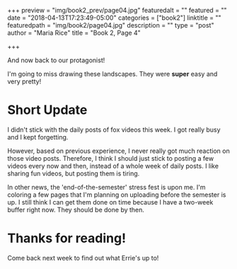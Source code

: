 +++
preview = "img/book2_prev/page04.jpg"
featuredalt = ""
featured = ""
date = "2018-04-13T17:23:49-05:00"
categories = ["book2"]
linktitle = ""
featuredpath = "img/book2/page04.jpg"
description = ""
type = "post"
author = "Maria Rice"
title = "Book 2, Page 4"

+++

And now back to our protagonist!

I'm going to miss drawing these landscapes. They were **super** easy and very pretty!

# Short Update

I didn't stick with the daily posts of fox videos this week. I got really busy and I 
kept forgetting. 

However, based on previous experience, I never really got much reaction on those 
video posts. Therefore, I think I should just stick to posting a few videos every now 
and then, instead of a whole week of daily posts. I like sharing fun videos, but posting
them is tiring. 

In other news, the 'end-of-the-semester' stress fest is upon me. I'm coloring 
a few pages that I'm planning on uploading before the semester is up. I still think I 
can get them done on time because I have a two-week buffer right now. They should be done
by then. 

# Thanks for reading!
Come back next week to find out what Errie's up to!


